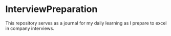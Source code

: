 # InterviewPreparation
This repository serves as a journal for my daily learning as I prepare to excel in company interviews.

